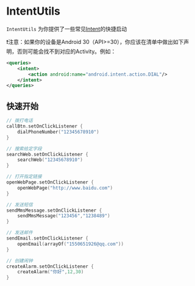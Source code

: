 # IntentUtils

`IntentUtils` 为你提供了一些常见[Intent](https://developer.android.com/guide/components/intents-common?hl=zh-cn)的快捷启动

❗注意：如果你的设备是Android 30（API>=30），你应该在清单中做出如下声明，否则可能会找不到对应的Activity。例如：
```xml
<queries>
    <intent>
        <action android:name="android.intent.action.DIAL"/>
    </intent>
</queries>
```

## 快速开始

```kotlin
// 拨打电话
callBtn.setOnClickListener {
    dialPhoneNumber("12345678910")
}

// 搜索给定字段
searchWeb.setOnClickListener {
    searchWeb("12345678910")
}

// 打开指定链接
openWebPage.setOnClickListener {
    openWebPage("http://www.baidu.com")
}

// 发送短信
sendMmsMessage.setOnClickListener {
    sendMmsMessage("123456","1238489")
}

// 发送邮件
sendEmail.setOnClickListener {
    openEmail(arrayOf("1550651926@qq.com"))
}

// 创建闹钟
createAlarm.setOnClickListener {
    createAlarm("你好",12,30)
}
```